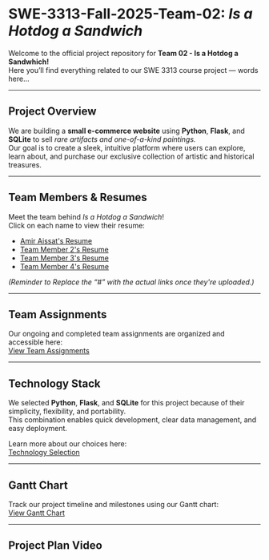 # SWE-3313-Fall-2025-Team-02: *Is a Hotdog a Sandwich*

Welcome to the official project repository for **Team 02 - Is a Hotdog a Sandwhich!**  
Here you’ll find everything related to our SWE 3313 course project — words here...

---

## Project Overview

We are building a **small e-commerce website** using **Python**, **Flask**, and **SQLite** to sell *rare artifacts and one-of-a-kind paintings.*  
Our goal is to create a sleek, intuitive platform where users can explore, learn about, and purchase our exclusive collection of artistic and historical treasures.

---

## Team Members & Resumes

Meet the team behind *Is a Hotdog a Sandwich*!  
Click on each name to view their resume:

- [Amir Aissat's Resume](#)    
- [Team Member 2's Resume](#)  
- [Team Member 3's Resume](#)  
- [Team Member 4's Resume](#)

*(Reminder to Replace the “#” with the actual links once they're uploaded.)*

---

## Team Assignments

Our ongoing and completed team assignments are organized and accessible here:  
 [View Team Assignments](#)

---

## Technology Stack

We selected **Python**, **Flask**, and **SQLite** for this project because of their simplicity, flexibility, and portability.  
This combination enables quick development, clear data management, and easy deployment.

Learn more about our choices here:  
[Technology Selection](#)

---

## Gantt Chart

Track our project timeline and milestones using our Gantt chart:  
[View Gantt Chart](#)

---

## Project Plan Video
